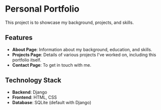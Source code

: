 # Personal Portfolio

This project is to showcase my background, projects, and skills.

## Features

- **About Page**: Information about my background, education, and skills.
- **Projects Page**: Details of various projects I've worked on, including this portfolio itself.
- **Contact Page**: To get in touch with me.

## Technology Stack

- **Backend**: Django
- **Frontend**: HTML, CSS
- **Database**: SQLite (default with Django)



